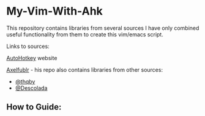# My-Vim-With-Ahk
This repository contains libraries from several sources 
I have only combined useful functionality from them to create this vim/emacs script.

Links to sources:

[AutoHotkey](https://www.autohotkey.com/docs/v2/scripts/index.htm) website

[Axelfublr](https://github.com/Axlefublr/lib-v2) - his repo also contains libraries from other sources:
 -  [@thqby](https://github.com/thqby)
 -  [@Descolada](https://github.com/Descolada)

## How to Guide:
